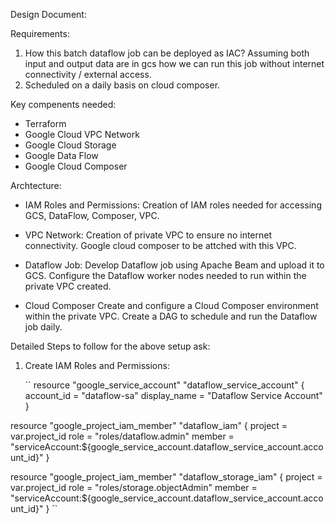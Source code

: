 Design Document:

Requirements:
1) How this batch dataflow job can be deployed as IAC? Assuming both input and output data are in gcs how we can run this job without internet connectivity / external access.
2) Scheduled on a daily basis on cloud composer.

Key compenents needed:
- Terraform
- Google Cloud VPC Network
- Google Cloud Storage
- Google Data Flow
- Google Cloud Composer

Archtecture:
- IAM Roles and Permissions:
Creation of IAM roles needed for accessing GCS, DataFlow, Composer, VPC.

- VPC Network:
Creation of private VPC to ensure no internet connectivity. Google cloud composer to be attched with this VPC.

- Dataflow Job:
Develop Dataflow job using Apache Beam and upload it to GCS.
Configure the Dataflow worker nodes needed to run within the private VPC created.

- Cloud Composer
Create and configure a Cloud Composer environment within the private VPC.
Create a DAG to schedule and run the Dataflow job daily.

Detailed Steps to follow for the above setup ask:

1) Create IAM Roles and Permissions:

   ``
   resource "google_service_account" "dataflow_service_account" {
  account_id   = "dataflow-sa"
  display_name = "Dataflow Service Account"
}

resource "google_project_iam_member" "dataflow_iam" {
  project = var.project_id
  role    = "roles/dataflow.admin"
  member  = "serviceAccount:${google_service_account.dataflow_service_account.account_id}"
}

resource "google_project_iam_member" "dataflow_storage_iam" {
  project = var.project_id
  role    = "roles/storage.objectAdmin"
  member  = "serviceAccount:${google_service_account.dataflow_service_account.account_id}"
}
``







